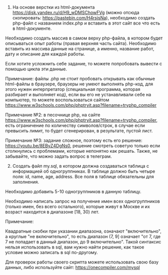 
1. На основе верстки из html-документа https://disk.yandex.ru/d/H9_wDMSChowFVg 
(можно отсюда скопировать: https://pastebin.com/H4rsjsNa), необходимо
 создать php-файл с названием index.php и вставить в этот сайт все что 
 есть в html-документе.

Необходимо создать массив в самом верху php-файла, в котором будет 
описываться опыт работы (правая верхняя часть сайта). Необходимо 
вставить из массива данные на странице, а именно, название работ, 
дату и описание для каждой работы.

Если хотите усложнить себе задание, то можете попробовать вывести с 
помощью цикла эти данные.

Примечание: файлы .php не стоит пробовать открывать как обычные 
html-файлы в браузере, браузеры не умеют выполнять php-код, для 
этого нужен интерпретатор (специальная программа, которая разбирает
 и выполняет код), если вы его не устанавливали себе на компьютер, 
 то можете воспользоваться сайтом https://www.w3schools.com/php/phptryit.asp?filename=tryphp_compiler

Примечание №2: в песочнице php, на сайте
 https://www.w3schools.com/php/phptryit.asp?filename=tryphp_compiler, 
 есть ограничение по количеству символов/строк, в случае если превысить 
 лимит, то будет сгенерирован, в результате, пустой лист.

Примечание №3: задание сложное, поэтому есть его решение:
 https://youtu.be/8EByZ4DgNs0, решение смотреть советую только если 
 столкнулись с проблемами, которые непонятно как решать. Также, не 
 забывайте, что можно задать вопрос в телеграм.


2. Создать файл my.sql, в котором должна создаваться таблица с информацией об одногруппниках. В таблице должно быть четыре поля: id, name, age, address. Все поля в таблице обязательны для заполнения.

Необходимо добавить 5-10 одногруппников в данную таблицу.

Необходимо написать запрос на получение имен всех одногруппников (только имен, без всего остального), которые живут в Москве и их возраст находится в диапазоне [18, 30) лет.

Примечание:

Квадратные скобки при указании диапазона, означают "включительно", а круглые "не включительно", то есть диапазон (7, 9] означает "от 7, где 7 не попадает в данный диапазон, до 9 включительно". Такой синтаксис нельзя использовать в sql, вам нужно найти решение, как такое условие можно записать в sql по-другому.

Для проверок работы своего скрипта можете использовать свою базу данных, либо используйте сайт: https://onecompiler.com/mysql